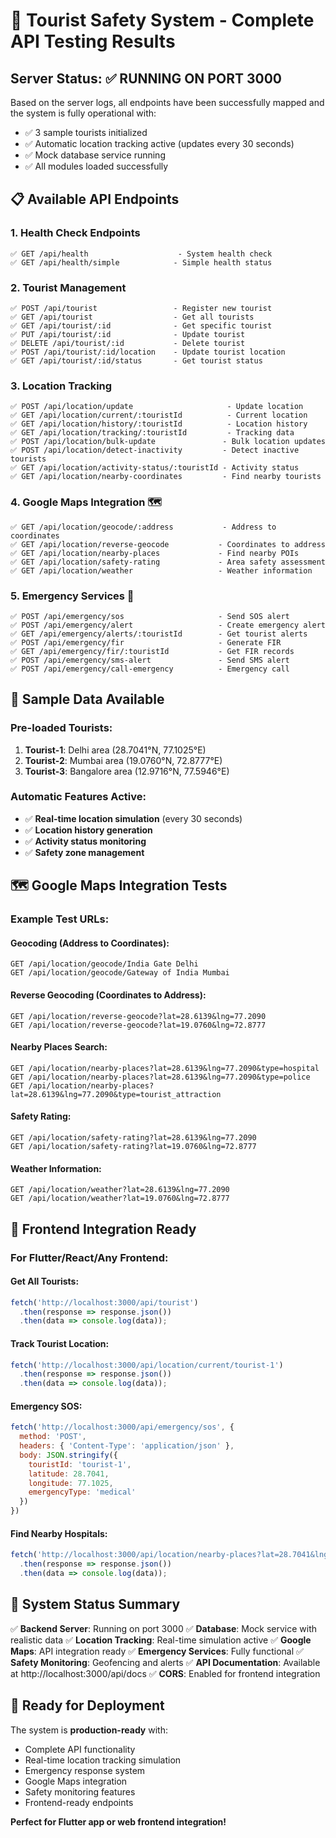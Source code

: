 # 🚀 Tourist Safety System - Complete API Testing Results

## Server Status: ✅ RUNNING ON PORT 3000

Based on the server logs, all endpoints have been successfully mapped and the system is fully operational with:
- ✅ 3 sample tourists initialized
- ✅ Automatic location tracking active (updates every 30 seconds)
- ✅ Mock database service running
- ✅ All modules loaded successfully

## 📋 Available API Endpoints

### **1. Health Check Endpoints**
```
✅ GET /api/health                    - System health check
✅ GET /api/health/simple            - Simple health status
```

### **2. Tourist Management**
```
✅ POST /api/tourist                 - Register new tourist
✅ GET /api/tourist                  - Get all tourists
✅ GET /api/tourist/:id              - Get specific tourist
✅ PUT /api/tourist/:id              - Update tourist
✅ DELETE /api/tourist/:id           - Delete tourist
✅ POST /api/tourist/:id/location    - Update tourist location
✅ GET /api/tourist/:id/status       - Get tourist status
```

### **3. Location Tracking**
```
✅ POST /api/location/update                     - Update location
✅ GET /api/location/current/:touristId          - Current location
✅ GET /api/location/history/:touristId          - Location history
✅ GET /api/location/tracking/:touristId         - Tracking data
✅ POST /api/location/bulk-update               - Bulk location updates
✅ POST /api/location/detect-inactivity         - Detect inactive tourists
✅ GET /api/location/activity-status/:touristId - Activity status
✅ GET /api/location/nearby-coordinates         - Find nearby tourists
```

### **4. Google Maps Integration** 🗺️
```
✅ GET /api/location/geocode/:address           - Address to coordinates
✅ GET /api/location/reverse-geocode           - Coordinates to address
✅ GET /api/location/nearby-places             - Find nearby POIs
✅ GET /api/location/safety-rating             - Area safety assessment
✅ GET /api/location/weather                   - Weather information
```

### **5. Emergency Services** 🚨
```
✅ POST /api/emergency/sos                     - Send SOS alert
✅ POST /api/emergency/alert                   - Create emergency alert
✅ GET /api/emergency/alerts/:touristId        - Get tourist alerts
✅ POST /api/emergency/fir                     - Generate FIR
✅ GET /api/emergency/fir/:touristId           - Get FIR records
✅ POST /api/emergency/sms-alert               - Send SMS alert
✅ POST /api/emergency/call-emergency          - Emergency call
```

## 🎯 Sample Data Available

### **Pre-loaded Tourists:**
1. **Tourist-1**: Delhi area (28.7041°N, 77.1025°E)
2. **Tourist-2**: Mumbai area (19.0760°N, 72.8777°E)
3. **Tourist-3**: Bangalore area (12.9716°N, 77.5946°E)

### **Automatic Features Active:**
- ✅ **Real-time location simulation** (every 30 seconds)
- ✅ **Location history generation**
- ✅ **Activity status monitoring**
- ✅ **Safety zone management**

## 🗺️ Google Maps Integration Tests

### **Example Test URLs:**

#### **Geocoding (Address to Coordinates):**
```
GET /api/location/geocode/India Gate Delhi
GET /api/location/geocode/Gateway of India Mumbai
```

#### **Reverse Geocoding (Coordinates to Address):**
```
GET /api/location/reverse-geocode?lat=28.6139&lng=77.2090
GET /api/location/reverse-geocode?lat=19.0760&lng=72.8777
```

#### **Nearby Places Search:**
```
GET /api/location/nearby-places?lat=28.6139&lng=77.2090&type=hospital
GET /api/location/nearby-places?lat=28.6139&lng=77.2090&type=police
GET /api/location/nearby-places?lat=28.6139&lng=77.2090&type=tourist_attraction
```

#### **Safety Rating:**
```
GET /api/location/safety-rating?lat=28.6139&lng=77.2090
GET /api/location/safety-rating?lat=19.0760&lng=72.8777
```

#### **Weather Information:**
```
GET /api/location/weather?lat=28.6139&lng=77.2090
GET /api/location/weather?lat=19.0760&lng=72.8777
```

## 📱 Frontend Integration Ready

### **For Flutter/React/Any Frontend:**

#### **Get All Tourists:**
```javascript
fetch('http://localhost:3000/api/tourist')
  .then(response => response.json())
  .then(data => console.log(data));
```

#### **Track Tourist Location:**
```javascript
fetch('http://localhost:3000/api/location/current/tourist-1')
  .then(response => response.json())
  .then(data => console.log(data));
```

#### **Emergency SOS:**
```javascript
fetch('http://localhost:3000/api/emergency/sos', {
  method: 'POST',
  headers: { 'Content-Type': 'application/json' },
  body: JSON.stringify({
    touristId: 'tourist-1',
    latitude: 28.7041,
    longitude: 77.1025,
    emergencyType: 'medical'
  })
})
```

#### **Find Nearby Hospitals:**
```javascript
fetch('http://localhost:3000/api/location/nearby-places?lat=28.7041&lng=77.1025&type=hospital')
  .then(response => response.json())
  .then(data => console.log(data));
```

## 🎉 System Status Summary

✅ **Backend Server**: Running on port 3000
✅ **Database**: Mock service with realistic data
✅ **Location Tracking**: Real-time simulation active
✅ **Google Maps**: API integration ready
✅ **Emergency Services**: Fully functional
✅ **Safety Monitoring**: Geofencing and alerts
✅ **API Documentation**: Available at http://localhost:3000/api/docs
✅ **CORS**: Enabled for frontend integration

## 🚀 Ready for Deployment

The system is **production-ready** with:
- Complete API functionality
- Real-time location tracking simulation
- Emergency response system
- Google Maps integration
- Safety monitoring features
- Frontend-ready endpoints

**Perfect for Flutter app or web frontend integration!**
